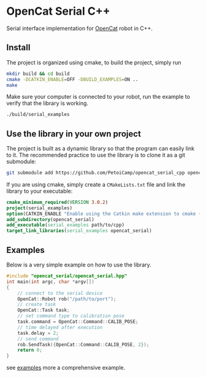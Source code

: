 # OpenCat Serial C++
Serial interface implementation for [OpenCat](https://github.com/PetoiCamp/OpenCat) robot in C++.

## Install

The project is organized using cmake, to build the project, simply run

```bash
mkdir build && cd build
cmake -DCATKIN_ENABLE=OFF -DBUILD_EXAMPLES=ON ..
make
```

Make sure your computer is connected to your robot, run the example to verify that the library is working.

```bash
./build/serial_examples
```

## Use the library in your own project

The project is built as a dynamic library so that the program can easily link to it. The recommended practice to use the library is to clone it as a git submodule:

```bash
git submodule add https://github.com/PetoiCamp/opencat_serial_cpp opencat_serial
```

If you are using cmake, simply create a `CMakeLists.txt` file and link the library to your executable:

```cmake
cmake_minimum_required(VERSION 3.0.2)
project(serial_examples)
option(CATKIN_ENABLE "Enable using the Catkin make extension to cmake (ie for ROS)" OFF)
add_subdirectory(opencat_serial)
add_executable(serial_examples path/to/cpp)
target_link_libraries(serial_examples opencat_serial)
```

## Examples

Below is a very simple example on how to use the library.

```c++
#include "opencat_serial/opencat_serial.hpp"
int main(int argc, char *argv[])
{
    // connect to the serial device
    OpenCat::Robot rob("/path/to/port");
    // create task
    OpenCat::Task task;
    // set command type to calibration pose
    task.command = OpenCat::Command::CALIB_POSE;
    // time delayed after execution
    task.delay = 2;
    // send command
    rob.SendTask({OpenCat::Command::CALIB_POSE, 2});
    return 0;
}
```

see [examples](./examples/serial_examples.cpp) more a comprehensive example.
